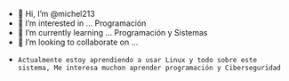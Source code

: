 - 👋 Hi, I’m @michel213
- 👀 I’m interested in ...  Programación
- 🌱 I’m currently learning ... Programación y Sistemas
- 💞️ I’m looking to collaborate on ...
- 
      Actualmente estoy aprendiendo a usar Linux y todo sobre este sistema, Me interesa muchon aprender programación y Ciberseguridad
<!---
michel213/michel213 is a ✨ special ✨ repository because its `README.md` (this file) appears on your GitHub profile.
You can click the Preview link to take a look at your changes.
--->
